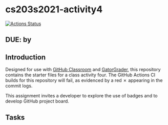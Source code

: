 # cs203s2021-activity4

[![Actions Status](https://github.com/allegheny-computer-science-203-s2021/activity4/workflows/linting/badge.svg)](https://github.com/allegheny-computer-science-203-s2021/activity4/actions)

## DUE: by 

## Introduction

Designed for use with [GitHub Classroom](https://classroom.github.com/) and
[GatorGrader](https://github.com/GatorEducator/gatorgrader/), this repository
contains the starter files for a class activity four. The GitHub Actions CI builds for
this repository will fail, as evidenced by a red
&#x2717; appearing in the commit logs.

This assignment invites a developer to explore the use of badges and to develop GitHub project board.

## Tasks

